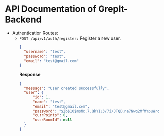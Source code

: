 # API Documentation of GrepIt-Backend
<!-- When you create/complete a controller function write its small documentation on this format for easier implementation of this in frontend -->

- Authentication Routes:
  - `POST /api/v1/auth/register:` Register a new user.
    ```json
    {
      "username": "test",
      "password": "test",
      "email": "test@gmail.com"
    }
    ```
    **Response:**
    ```json
    {
      "message": "User created successfully",
      "user": {
          "id": 1,
          "name": "test",
          "email": "test@gmail.com",
          "password": "$2b$10$msMc.7.QkYIu3/7i/JTQD.na7Nwq2MfMYpuWrgdWuZuHwWfncr9MW",
          "currPoints": 0,
          "userRoomId": null
      }
    }
    ```